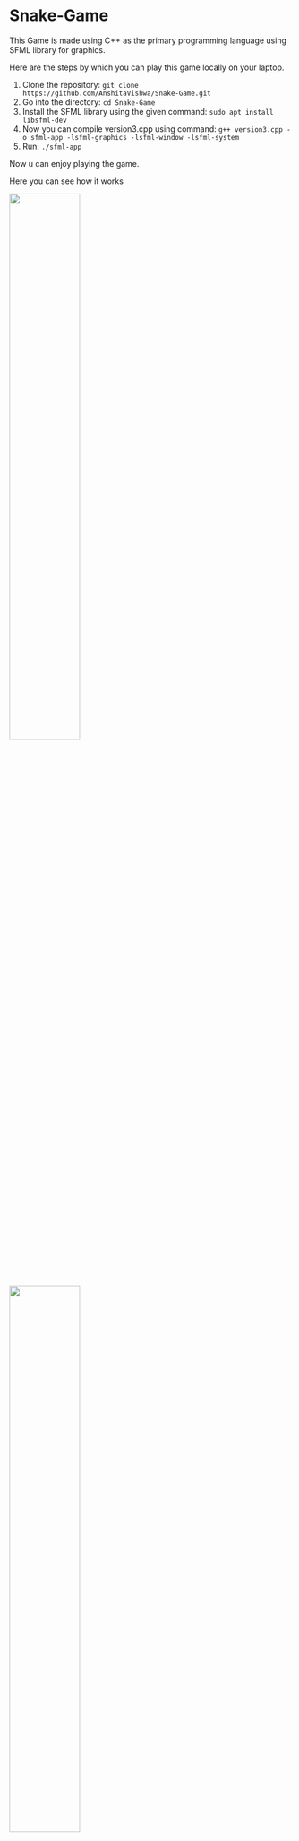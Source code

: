 # Snake-Game

This Game is made using C++ as the primary programming language using SFML library for graphics.

Here are the steps by which you can play this game locally on your laptop.

1. Clone the repository: `git clone https://github.com/AnshitaVishwa/Snake-Game.git`
2. Go into the directory: `cd Snake-Game`
3. Install the SFML library using the given command: `sudo apt install libsfml-dev`
4. Now you can compile version3.cpp using command: `g++ version3.cpp -o sfml-app -lsfml-graphics -lsfml-window -lsfml-system`
5. Run: `./sfml-app`

Now u can enjoy playing the game.

Here you can see how it works

<img width=50% src="https://i.imgur.com/UYusVXn.png" />
<img width=50% src="https://i.imgur.com/agQxPog.png" />
<img width=50% src="https://i.imgur.com/GZ8U8eD.png" />
<img width=50% src="https://i.imgur.com/BWgOEpn.png" />
